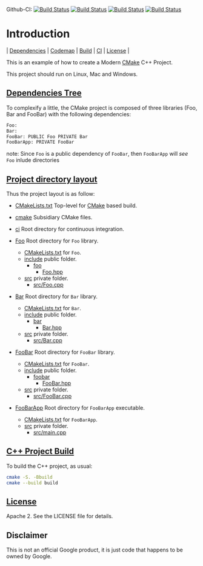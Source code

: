 Github-CI:
[![Build Status][github_docker_status]][github_docker_link]
[![Build Status][github_linux_status]][github_linux_link]
[![Build Status][github_macos_status]][github_macos_link]
[![Build Status][github_windows_status]][github_windows_link]

[github_docker_status]: https://github.com/Mizux/cmake-cpp/actions/workflows/amd64_docker.yml/badge.svg
[github_docker_link]: https://github.com/Mizux/cmake-cpp/actions/workflows/amd64_docker.yml
[github_linux_status]: https://github.com/Mizux/cmake-cpp/actions/workflows/amd64_linux.yml/badge.svg
[github_linux_link]: https://github.com/Mizux/cmake-cpp/actions/workflows/amd64_linux.yml
[github_macos_status]: https://github.com/Mizux/cmake-cpp/actions/workflows/amd64_macos.yml/badge.svg
[github_macos_link]: https://github.com/Mizux/cmake-cpp/actions/workflows/amd64_macos.yml
[github_windows_status]: https://github.com/Mizux/cmake-cpp/actions/workflows/amd64_windows.yml/badge.svg
[github_windows_link]: https://github.com/Mizux/cmake-cpp/actions/workflows/amd64_windows.yml

# Introduction
<nav for="project"> |
<a href="#dependencies">Dependencies</a> |
<a href="#codemap">Codemap</a> |
<a href="#build">Build</a> |
<a href="ci/README.md">CI</a> |
<a href="#license">License</a> |
</nav>

This is an example of how to create a Modern [CMake](https://cmake.org/) C++ Project.

This project should run on Linux, Mac and Windows.

## [Dependencies Tree](#dependencies)
To complexify a little, the CMake project is composed of three libraries (Foo, Bar and FooBar)
with the following dependencies:  
```sh
Foo:
Bar:
FooBar: PUBLIC Foo PRIVATE Bar
FooBarApp: PRIVATE FooBar
```

note: Since `Foo` is a public dependency of `FooBar`, then `FooBarApp` will
*see* `Foo` inlude directories

## [Project directory layout](#codemap)
Thus the project layout is as follow:

* [CMakeLists.txt](CMakeLists.txt) Top-level for [CMake](https://cmake.org/cmake/help/latest/) based build.
* [cmake](cmake) Subsidiary CMake files.

* [ci](ci) Root directory for continuous integration.

* [Foo](Foo) Root directory for `Foo` library.
  * [CMakeLists.txt](Foo/CMakeLists.txt) for `Foo`.
  * [include](Foo/include) public folder.
    * [foo](Foo/include/foo)
      * [Foo.hpp](Foo/include/foo/Foo.hpp)
  * [src](Foo/src) private folder.
    * [src/Foo.cpp](Foo/src/Foo.cpp)
* [Bar](Bar) Root directory for `Bar` library.
  * [CMakeLists.txt](Bar/CMakeLists.txt) for `Bar`.
  * [include](Bar/include) public folder.
    * [bar](Bar/include/bar)
      * [Bar.hpp](Bar/include/bar/Bar.hpp)
  * [src](Bar/src) private folder.
    * [src/Bar.cpp](Bar/src/Bar.cpp)
* [FooBar](FooBar) Root directory for `FooBar` library.
  * [CMakeLists.txt](FooBar/CMakeLists.txt) for `FooBar`.
  * [include](FooBar/include) public folder.
    * [foobar](FooBar/include/foobar)
      * [FooBar.hpp](FooBar/include/foobar/FooBar.hpp)
  * [src](FooBar/src) private folder.
    * [src/FooBar.cpp](FooBar/src/FooBar.cpp)
* [FooBarApp](FooBarApp) Root directory for `FooBarApp` executable.
  * [CMakeLists.txt](FooBarApp/CMakeLists.txt) for `FooBarApp`.
  * [src](FooBarApp/src) private folder.
    * [src/main.cpp](FooBarApp/src/main.cpp)

## [C++ Project Build](#build)
To build the C++ project, as usual:
```sh
cmake -S. -Bbuild
cmake --build build
```

## [License](#license)

Apache 2. See the LICENSE file for details.

## Disclaimer

This is not an official Google product, it is just code that happens to be
owned by Google.
